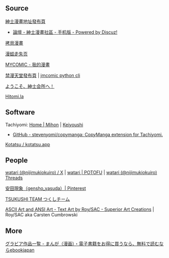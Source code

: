
## Source

[紳士漫畫地址發布頁](https://wnacg.date/)

- [論壇 - 紳士漫畫社區 - 手机版 - Powered by Discuz!](https://wnbbs.cc/forum.php?mod=announcement&id=2#2)

[拷貝漫畫](https://www.mangacopy.com/)

[漫蛙走失页](https://manwajs.vip/)

[MYCOMIC - 我的漫畫](https://mycomic.com/)

[禁漫天堂發布頁](https://jmcmomic.github.io/) | [jmcomic python cli](https://jmcomic.readthedocs.io/zh-cn/latest/)

[ようこそ、紳士会所へ！](https://www.sshs.pw/)

[Hitomi.la](https://hitomi.la)

## Software

Tachiyomi: [Home | Mihon](https://mihon.app/) | [Keiyoushi](https://keiyoushi.github.io/extensions/)

- [GitHub - stevenyomi/copymanga: CopyManga extension for Tachiyomi.](https://github.com/stevenyomi/copymanga)

[Kotatsu / kotatsu.app](https://kotatsu.app/)

## People

[watari (@nijimukiokuiro) / X](https://twitter.com/nijimukiokuiro) | [watari | POTOFU](https://potofu.me/nijimukiokuiro) | [watari (@nijimukiokuiro) Threads](https://www.threads.net/@nijimukiokuiro)

[安田現象（gensho_yasuda）| Pinterest](https://jp.pinterest.com/gensho_yasuda/)

[TSUKUSHI TEAM つくしチーム](https://tsukushi-team.com/)

[ASCII Art and ANSI Art - Text Art by Roy/SAC - Superior Art Creations](http://www.roysac.com/default.html) | Roy/SAC aka Carsten Cumbrowski

## More

[グラビア作品一覧 - まんが（漫画）・電子書籍をお得に買うなら、無料で読むならebookjapan](https://ebookjapan.yahoo.co.jp/lists/genres/M26/)